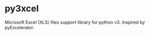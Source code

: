 py3xcel
=======

Microsoft Excel (XLS) files support library for python v3. 
Inspired by pyExcelerator.